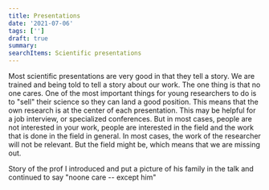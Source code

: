 ```yaml
---
title: Presentations
date: '2021-07-06'
tags: ['']
draft: true
summary:
searchItems: Scientific presentations
---
```


Most scientific presentations are very good in that they tell a story. We are
trained and being told to tell a story about our work. The one thing is that no
one cares. One of the most important things for young researchers to do is to
"sell" their science so they can land a good position. This means that the own research is at the center of each presentation. This may be helpful for a job
interview, or specialized conferences. But in most cases, people are not interested
in your work, people are interested in the field and the work that is done in the
field in general. In most cases, the work of the researcher will not be relevant.
But the field might be, which means that we are missing out.

Story of the prof I introduced and put a picture of his family in the talk and
continued to say "noone care -- except him"
